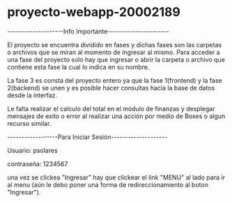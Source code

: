 # proyecto-webapp-20002189

--------------------Info Importante----------------------

El proyecto se encuentra dividido en fases y dichas fases son las carpetas o archivos que se miran al momento de ingresar al mismo.
Para acceder a una fase del proyecto solo hay que ingresar o abrir la carpeta o archivo que contiene esta fase la cual lo indica en su nombre.

La fase 3 es consta del proyecto entero ya que la fase 1(frontend) y la fase 2(backend) se unen y es posible hacer consultas hacia la base de datos desde la interfaz.

Le falta realizar el calculo del total en el módulo de finanzas y desplegar mensajes de exito o error al realizar una acción por medio de Boxes o algun recurso similar.

------------------Para Iniciar Sesión--------------------

Usuario: psolares

contraseña: 1234567

una vez se clickea "Ingresar" hay que clickear el link "MENU" al lado para ir al menu (aún le debo poner una forma de redireccionamiento al boton "Ingresar").